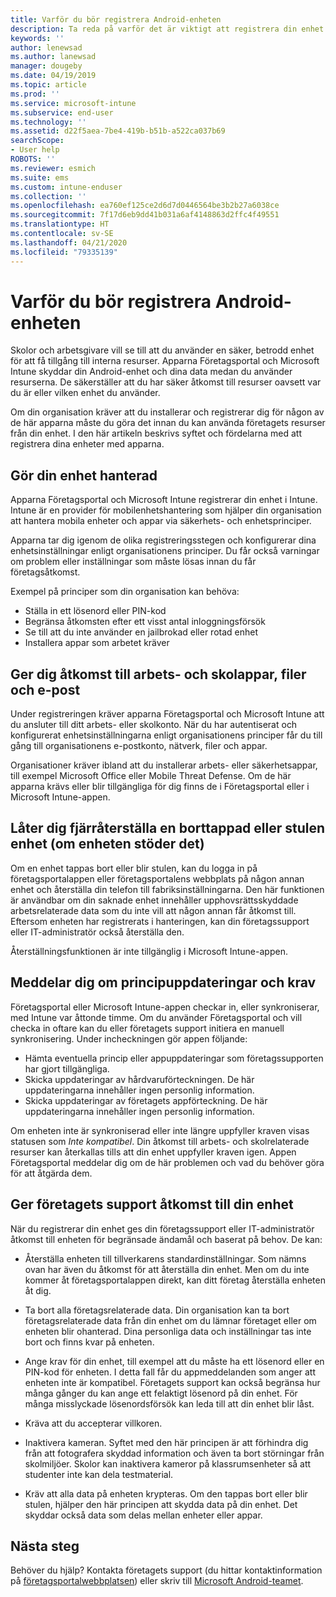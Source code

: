 ```yaml
---
title: Varför du bör registrera Android-enheten
description: Ta reda på varför det är viktigt att registrera din enhet i Intune
keywords: ''
author: lenewsad
ms.author: lanewsad
manager: dougeby
ms.date: 04/19/2019
ms.topic: article
ms.prod: ''
ms.service: microsoft-intune
ms.subservice: end-user
ms.technology: ''
ms.assetid: d22f5aea-7be4-419b-b51b-a522ca037b69
searchScope:
- User help
ROBOTS: ''
ms.reviewer: esmich
ms.suite: ems
ms.custom: intune-enduser
ms.collection: ''
ms.openlocfilehash: ea760ef125ce2d6d7d0446564be3b2b27a6038ce
ms.sourcegitcommit: 7f17d6eb9dd41b031a6af4148863d2ffc4f49551
ms.translationtype: HT
ms.contentlocale: sv-SE
ms.lasthandoff: 04/21/2020
ms.locfileid: "79335139"
---
```

# <a name="why-enroll-your-android-device"></a>Varför du bör registrera Android-enheten  

Skolor och arbetsgivare vill se till att du använder en säker, betrodd enhet för att få tillgång till interna resurser. Apparna Företagsportal och Microsoft Intune skyddar din Android-enhet och dina data medan du använder resurserna. De säkerställer att du har säker åtkomst till resurser oavsett var du är eller vilken enhet du använder. 

Om din organisation kräver att du installerar och registrerar dig för någon av de här apparna måste du göra det innan du kan använda företagets resurser från din enhet. I den här artikeln beskrivs syftet och fördelarna med att registrera dina enheter med apparna.  

## <a name="gets-your-device-managed"></a>Gör din enhet hanterad  
 Apparna Företagsportal och Microsoft Intune registrerar din enhet i Intune.  Intune är en provider för mobilenhetshantering som hjälper din organisation att hantera mobila enheter och appar via säkerhets- och enhetsprinciper. 

Apparna tar dig igenom de olika registreringsstegen och konfigurerar dina enhetsinställningar enligt organisationens principer. Du får också varningar om problem eller inställningar som måste lösas innan du får företagsåtkomst.  

Exempel på principer som din organisation kan behöva:  
* Ställa in ett lösenord eller PIN-kod
* Begränsa åtkomsten efter ett visst antal inloggningsförsök
* Se till att du inte använder en jailbrokad eller rotad enhet
* Installera appar som arbetet kräver  

## <a name="gives-you-access-to-work-and-school-apps-work-files-and-email"></a>Ger dig åtkomst till arbets- och skolappar, filer och e-post  
Under registreringen kräver apparna Företagsportal och Microsoft Intune att du ansluter till ditt arbets- eller skolkonto.  När du har autentiserat och konfigurerat enhetsinställningarna enligt organisationens principer får du till gång till organisationens e-postkonto, nätverk, filer och appar.  

Organisationer kräver ibland att du installerar arbets- eller säkerhetsappar, till exempel Microsoft Office eller Mobile Threat Defense. Om de här apparna krävs eller blir tillgängliga för dig finns de i Företagsportal eller i Microsoft Intune-appen.

## <a name="lets-you-remotely-reset-a-lost-or-stolen-device-if-device-supports-it"></a>Låter dig fjärråterställa en borttappad eller stulen enhet (om enheten stöder det)
Om en enhet tappas bort eller blir stulen, kan du logga in på företagsportalappen eller företagsportalens webbplats på någon annan enhet och återställa din telefon till fabriksinställningarna. Den här funktionen är användbar om din saknade enhet innehåller upphovsrättsskyddade arbetsrelaterade data som du inte vill att någon annan får åtkomst till. Eftersom enheten har registrerats i hanteringen, kan din företagssupport eller IT-administratör också återställa den.  

Återställningsfunktionen är inte tillgänglig i Microsoft Intune-appen.  

## <a name="notifies-you-of-policy-updates-and-requirements"></a>Meddelar dig om principuppdateringar och krav
Företagsportal eller Microsoft Intune-appen checkar in, eller synkroniserar, med Intune var åttonde timme. Om du använder Företagsportal och vill checka in oftare kan du eller företagets support initiera en manuell synkronisering. Under incheckningen gör appen följande:  

* Hämta eventuella princip eller appuppdateringar som företagssupporten har gjort tillgängliga.  
* Skicka uppdateringar av hårdvaruförteckningen. De här uppdateringarna innehåller ingen personlig information.  
* Skicka uppdateringar av företagets appförteckning. De här uppdateringarna innehåller ingen personlig information.  

Om enheten inte är synkroniserad eller inte längre uppfyller kraven visas statusen som *Inte kompatibel*. Din åtkomst till arbets- och skolrelaterade resurser kan återkallas tills att din enhet uppfyller kraven igen. Appen Företagsportal meddelar dig om de här problemen och vad du behöver göra för att åtgärda dem.  


## <a name="permits-company-support-access-to-your-device"></a>Ger företagets support åtkomst till din enhet
När du registrerar din enhet ges din företagssupport eller IT-administratör åtkomst till enheten för begränsade ändamål och baserat på behov. De kan:  

* Återställa enheten till tillverkarens standardinställningar. Som nämns ovan har även du åtkomst för att återställa din enhet. Men om du inte kommer åt företagsportalappen direkt, kan ditt företag återställa enheten åt dig.  

* Ta bort alla företagsrelaterade data. Din organisation kan ta bort företagsrelaterade data från din enhet om du lämnar företaget eller om enheten blir ohanterad. Dina personliga data och inställningar tas inte bort och finns kvar på enheten.  

* Ange krav för din enhet, till exempel att du måste ha ett lösenord eller en PIN-kod för enheten. I detta fall får du appmeddelanden som anger att enheten inte är kompatibel. Företagets support kan också begränsa hur många gånger du kan ange ett felaktigt lösenord på din enhet. För många misslyckade lösenordsförsök kan leda till att din enhet blir låst.  

* Kräva att du accepterar villkoren.  

* Inaktivera kameran. Syftet med den här principen är att förhindra dig från att fotografera skyddad information och även ta bort störningar från skolmiljöer. Skolor kan inaktivera kameror på klassrumsenheter så att studenter inte kan dela testmaterial.  

* Kräv att alla data på enheten krypteras. Om den tappas bort eller blir stulen, hjälper den här principen att skydda data på din enhet. Det skyddar också data som delas mellan enheter eller appar. 

## <a name="next-steps"></a>Nästa steg  

Behöver du hjälp? Kontakta företagets support (du hittar kontaktinformation på [företagsportalwebbplatsen](https://go.microsoft.com/fwlink/?linkid=2010980)) eller skriv till <a href="mailto:wintunedroidfbk@microsoft.com?subject=I'm having trouble installing the Company Portal app on my Android device&body=Describe the issue you're experiencing here.">Microsoft Android-teamet</a>.
